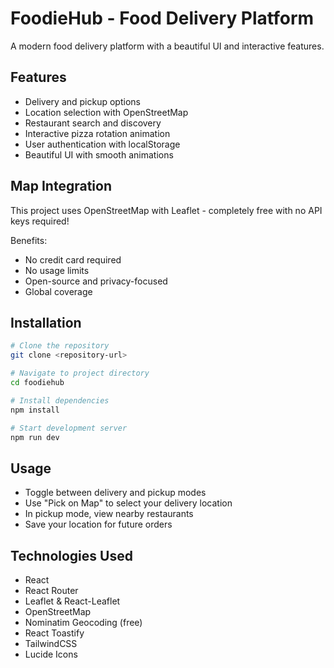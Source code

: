 # FoodieHub - Food Delivery Platform

A modern food delivery platform with a beautiful UI and interactive features.

## Features

- Delivery and pickup options
- Location selection with OpenStreetMap
- Restaurant search and discovery
- Interactive pizza rotation animation
- User authentication with localStorage
- Beautiful UI with smooth animations

## Map Integration

This project uses OpenStreetMap with Leaflet - completely free with no API keys required!

Benefits:
- No credit card required
- No usage limits
- Open-source and privacy-focused
- Global coverage

## Installation

```bash
# Clone the repository
git clone <repository-url>

# Navigate to project directory
cd foodiehub

# Install dependencies
npm install

# Start development server
npm run dev
```

## Usage

- Toggle between delivery and pickup modes
- Use "Pick on Map" to select your delivery location
- In pickup mode, view nearby restaurants
- Save your location for future orders

## Technologies Used

- React
- React Router
- Leaflet & React-Leaflet
- OpenStreetMap
- Nominatim Geocoding (free)
- React Toastify
- TailwindCSS
- Lucide Icons
